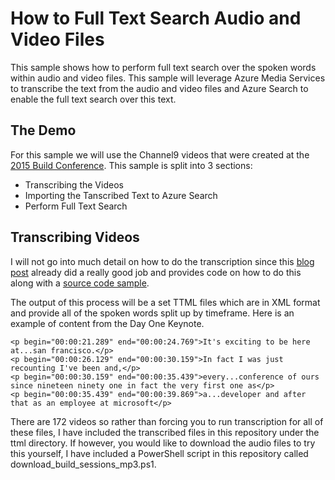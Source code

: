 # How to Full Text Search Audio and Video Files

This sample shows how to perform full text search over the spoken words within audio and video files.  This sample will leverage Azure Media Services to transcribe the text from the audio and video files and Azure Search to enable the full text search over this text.  

## The Demo

For this sample we will use the Channel9 videos that were created at the [2015 Build Conference](https://channel9.msdn.com/events/build/2015).  This sample is split into 3 sections:
- Transcribing the Videos
- Importing the Tanscribed Text to Azure Search
- Perform Full Text Search

## Transcribing Videos

I will not go into much detail on how to do the transcription since this [blog post](https://azure.microsoft.com/en-us/blog/introducing-azure-media-indexer/) already did a really good job and provides code on how to do this along with a [source code sample](http://aka.ms/indexersample).


The output of this process will be a set TTML files which are in XML format and provide all of the spoken words split up by timeframe.  Here is an example of content from the Day One Keynote.

``<p begin="00:00:21.289" end="00:00:24.769">It's exciting to be here at...san francisco.</p>``<br>
``<p begin="00:00:26.129" end="00:00:30.159">In fact I was just recounting I've been and,</p>``<br>
``<p begin="00:00:30.159" end="00:00:35.439">every...conference of ours since nineteen ninety one in fact the very first one as</p>``<br>
``<p begin="00:00:35.439" end="00:00:39.869">a...developer and after that as an employee at microsoft</p>``<br>

There are 172 videos so rather than forcing you to run transcription for all of these files, I have included the transcribed files in this repository under the ttml directory.  If however, you would like to download the audio files to try this yourself, I have included a PowerShell script in this repository called download_build_sessions_mp3.ps1.
